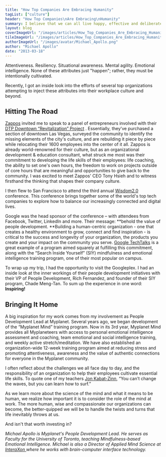 ```yaml
---
title: "How Top Companies Are Embracing Humanity"
tagList: ["culture"]
header: "How Top Companies\nAre Embracing\nHumanity"
summary: I believe that we can all live happy, effective and deliberate lives - and that our organizations can help.
layout: blog
coverImageUrl: "/images/articles/How_Top_Companies_Are_Embracing_Humanity/cover.jpg"
tileImageUrl: "/images/articles/How_Top_Companies_Are_Embracing_Humanity/tile.jpg"
authorImageUrl: "/images/avatar/Michael_Apollo.png"
author: "Michael Apollo"
date: "2013-03-18"
---
```


Attentiveness. Resiliency. Situational awareness. Mental agility. Emotional intelligence. None of these attributes just "happen"; rather, they must be intentionally cultivated.

Recently, I got an inside look into the efforts of several top organizations attempting to inject these attributes into their workplace culture and beyond.

## Hitting The Road

[Zappos](http://www.zappos.com/) invited me to speak to a panel of entrepreneurs involved with their [DTP Downtown “Revitalization” Project](http://downtownproject.com/) . Essentially, they’ve purchased a section of downtown Las Vegas, surveyed the community to identify the missing elements of the city's culture, and are rebuilding it piece by piece while relocating their 1600 employees into the center of it all. Zappos is already world-renowned for their culture, but as an organizational development &amp; education consultant, what struck me most was their commitment to developing the life skills of their employees: life coaching, the ability to set one's own hours, the freedom to work on projects outside of core hours that are meaningful and opportunities to give back to the community. I was excited to meet Zappos' CEO Tony Hsieh and to witness firsthand the thinking that shapes their company culture.

I then flew to San Francisco to attend the third annual [Wisdom2.0](http://wisdom2conference.com/) conference. This conference brings together some of the world's top tech companies to explore how to balance our increasingly connected and digital lives.

Google was the head sponsor of the conference – with attendees from Facebook, Twitter, LinkedIn and more. Their message: **behold the value of people development. **Building a human-centric organization - one that creates a healthy environment to grow, connect and find inspiration - is critical to the success and longevity of your organization, the products you create and your impact on the community you serve. [Google TechTalks](https://www.youtube.com/user/GoogleTechTalks) is a great example of a program aimed squarely at fulfilling this commitment, along with the “Search Inside Yourself” (SIY) mindfulness and emotional intelligence training program, one of their most popular on campus.

To wrap up my trip, I had the opportunity to visit the Googleplex. I had an inside look at the inner workings of their people development initiatives with their VP of People Development, Rich Fernandez, and founder of their SIY program, Chade Meng-Tan. To sum up the experience in one word: **Inspiring!**

## Bringing It Home

A big inspiration for my work comes from my involvement as People Development Lead at Myplanet. Several years ago, we began development of the “Myplanet Mind” training program. Now in its 3rd year, Myplanet Mind provides all Myplaneteers with access to personal emotional intelligence assessment and coaching, team emotional and social intelligence training, and weekly active stretch/meditation. We have also established an organization-wide 12-week training program aimed at reducing stress and promoting attentiveness, awareness and the value of authentic connections for everyone in the Myplanet community.

I often reflect about the challenges we all face day to day, and the responsibility of an organization to help their employees cultivate essential life skills. To quote one of my teachers [Jon Kabat-Zinn](http://youtu.be/3nwwKbM_vJc), “You can’t change the waves, but you can learn how to surf.”

As we learn more about the science of the mind and what it means to be human, we realize how important it is to consider the role of the mind at work. The more human, wise and compassionate our organizations can become, the better-quipped we will be to handle the twists and turns that life inevitably throws at us.

And isn't that worth investing in?

_Michael Apollo is Myplanet's People Development Lead. He serves as Faculty for the University of Toronto, teaching Mindfulness-based Emotional Intelligence. Michael is also a Director of Applied Mind Science at [InteraXon ](http://www.interaxon.ca/)where he works with brain-computer interface technology._
